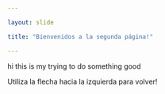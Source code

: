```yaml
---

layout: slide

title: "Bienvenidos a la segunda página!"

---
```


hi this is my trying to do something good

Utiliza la flecha hacia la izquierda para volver!

